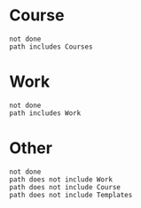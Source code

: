 # Course
```tasks
not done
path includes Courses
```

# Work
```tasks
not done
path includes Work
```


# Other
```tasks
not done
path does not include Work
path does not include Course
path does not include Templates
```